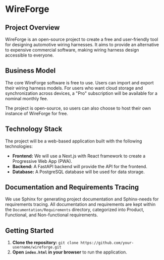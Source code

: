 # WireForge

## Project Overview

WireForge is an open-source project to create a free and user-friendly tool for designing automotive wiring harnesses. It aims to provide an alternative to expensive commercial software, making wiring harness design accessible to everyone.

## Business Model

The core WireForge software is free to use. Users can import and export their wiring harness models. For users who want cloud storage and synchronization across devices, a "Pro" subscription will be available for a nominal monthly fee.

The project is open-source, so users can also choose to host their own instance of WireForge for free.

## Technology Stack

The project will be a web-based application built with the following technologies:

*   **Frontend:** We will use a Next.js with React framework to create a Progressive Web App (PWA).
*   **Backend:** A FastAPI backend will provide the API for the frontend.
*   **Database:** A PostgreSQL database will be used for data storage.

## Documentation and Requirements Tracing

We use Sphinx for generating project documentation and Sphinx-needs for requirements tracing. All documentation and requirements are kept within the `Documentation/Requirements` directory, categorized into Product, Functional, and Non-functional requirements.

## Getting Started

1.  **Clone the repository:** `git clone https://github.com/your-username/wireforge.git`
2.  **Open `index.html` in your browser** to run the application.